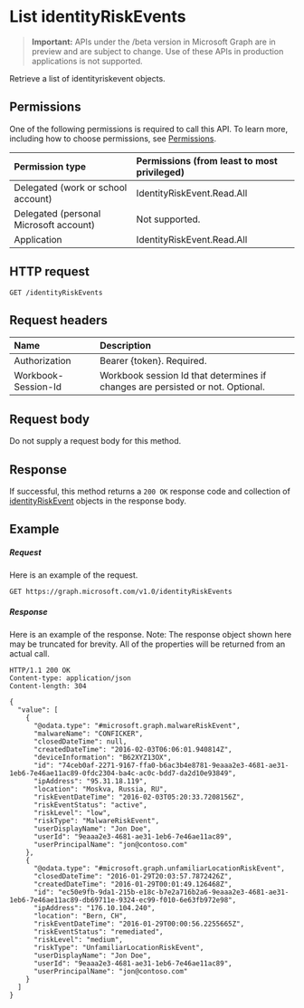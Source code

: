 # List identityRiskEvents

> **Important:** APIs under the /beta version in Microsoft Graph are in preview and are subject to change. Use of these APIs in production applications is not supported.

Retrieve a list of identityriskevent objects.
## Permissions
One of the following permissions is required to call this API. To learn more, including how to choose permissions, see [Permissions](../concepts/permissions_reference.md).

|Permission type      | Permissions (from least to most privileged)              |
|:--------------------|:---------------------------------------------------------|
|Delegated (work or school account) | IdentityRiskEvent.Read.All    |
|Delegated (personal Microsoft account) | Not supported.    |
|Application | IdentityRiskEvent.Read.All |

## HTTP request
<!-- { "blockType": "ignored" } -->
```http
GET /identityRiskEvents
```
## Request headers
| Name      |Description|
|:----------|:----------|
| Authorization  | Bearer {token}. Required. |
| Workbook-Session-Id  | Workbook session Id that determines if changes are persisted or not. Optional.|

## Request body
Do not supply a request body for this method.

## Response

If successful, this method returns a `200 OK` response code and collection of [identityRiskEvent](../resources/identityriskevent.md) objects in the response body.
## Example
##### Request
Here is an example of the request.
<!-- {
  "blockType": "request",
  "name": "get_identityriskevents"
}-->
```http
GET https://graph.microsoft.com/v1.0/identityRiskEvents
```
##### Response
Here is an example of the response. Note: The response object shown here may be truncated for brevity. All of the properties will be returned from an actual call.
<!-- {
  "blockType": "response",
  "truncated": true,
  "@odata.type": "microsoft.graph.identityRiskEvent",
  "isCollection": true
} -->
```http
HTTP/1.1 200 OK
Content-type: application/json
Content-length: 304

{
  "value": [
    {
      "@odata.type": "#microsoft.graph.malwareRiskEvent",
      "malwareName": "CONFICKER",
      "closedDateTime": null,
      "createdDateTime": "2016-02-03T06:06:01.940814Z",
      "deviceInformation": "B62XYZ13OX",
      "id": "74ceb0af-2271-9167-ffa0-b6ac3b4e8781-9eaaa2e3-4681-ae31-1eb6-7e46ae11ac89-0fdc2304-ba4c-ac0c-bdd7-da2d10e93849",
      "ipAddress": "95.31.18.119",
      "location": "Moskva, Russia, RU",
      "riskEventDateTime": "2016-02-03T05:20:33.7208156Z",
      "riskEventStatus": "active",
      "riskLevel": "low",
      "riskType": "MalwareRiskEvent",
      "userDisplayName": "Jon Doe",
      "userId": "9eaaa2e3-4681-ae31-1eb6-7e46ae11ac89",
      "userPrincipalName": "jon@contoso.com"
    },
    {
      "@odata.type": "#microsoft.graph.unfamiliarLocationRiskEvent",
      "closedDateTime": "2016-01-29T20:03:57.7872426Z",
      "createdDateTime": "2016-01-29T00:01:49.126468Z",
      "id": "ec50e9fb-9da1-215b-e18c-b7e2a716b2a6-9eaaa2e3-4681-ae31-1eb6-7e46ae11ac89-db69711e-9324-ec99-f010-6e63fb972e98",
      "ipAddress": "176.10.104.240",
      "location": "Bern, CH",
      "riskEventDateTime": "2016-01-29T00:00:56.2255665Z",
      "riskEventStatus": "remediated",
      "riskLevel": "medium",
      "riskType": "UnfamiliarLocationRiskEvent",
      "userDisplayName": "Jon Doe",
      "userId": "9eaaa2e3-4681-ae31-1eb6-7e46ae11ac89",
      "userPrincipalName": "jon@contoso.com"
    }
  ]
}
```

<!-- uuid: 8fcb5dbc-d5aa-4681-8e31-b001d5168d79
2015-10-25 14:57:30 UTC -->
<!-- {
  "type": "#page.annotation",
  "description": "List identityRiskEvents",
  "keywords": "",
  "section": "documentation",
  "tocPath": ""
}-->
